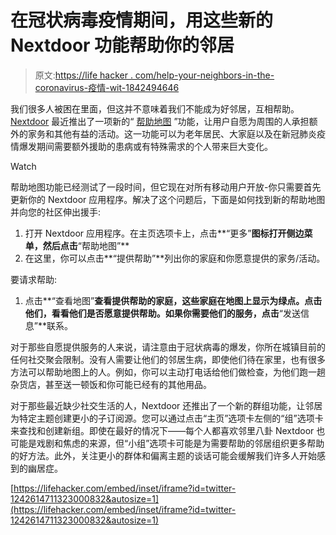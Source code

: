 # 在冠状病毒疫情期间，用这些新的 Nextdoor 功能帮助你的邻居

> 原文:[https://life hacker . com/help-your-neighbors-in-the-coronavirus-疫情-wit-1842494646](https://lifehacker.com/help-your-neighbors-during-the-coronavirus-pandemic-wit-1842494646)

我们很多人被困在里面，但这并不意味着我们不能成为好邻居，互相帮助。 [Nextdoor](https://nextdoor.com/) 最近推出了一项新的“ [帮助地图](https://blog.nextdoor.com/2020/03/18/nextdoor-launches-help-map-and-groups-to-bring-neighbors-together/) ”功能，让用户自愿为周围的人承担额外的家务和其他有益的活动。这一功能可以为老年居民、大家庭以及在新冠肺炎疫情爆发期间需要额外援助的患病或有特殊需求的个人带来巨大变化。

Watch

帮助地图功能已经测试了一段时间，但它现在对所有移动用户开放-你只需要首先更新你的 Nextdoor 应用程序。解决了这个问题后，下面是如何找到新的帮助地图并向您的社区伸出援手:

1.  打开 Nextdoor 应用程序。在主页选项卡上，点击**“更多”**图标打开侧边菜单，然后点击**“帮助地图”**
2.  在这里，你可以点击**“提供帮助”**列出你的家庭和你愿意提供的家务/活动。

要请求帮助:

1.  点击**“查看地图”**查看提供帮助的家庭，这些家庭在地图上显示为绿点。点击他们，看看他们是否愿意提供帮助。如果你需要他们的服务，点击**“发送信息”**联系。

对于那些自愿提供服务的人来说，请注意由于冠状病毒的爆发，你所在城镇目前的任何社交聚会限制。没有人需要让他们的邻居生病，即使他们待在家里，也有很多方法可以帮助地图上的人。例如，你可以主动打电话给他们做检查，为他们跑一趟杂货店，甚至送一顿饭和你可能已经有的其他用品。

对于那些最近缺少社交生活的人，Nextdoor 还推出了一个新的群组功能，让邻居为特定主题创建更小的子订阅源。您可以通过点击“主页”选项卡左侧的“组”选项卡来查找和创建新组。即使在最好的情况下——每个人都喜欢邻里八卦 Nextdoor 也可能是戏剧和焦虑的来源，但“小组”选项卡可能是为需要帮助的邻居组织更多帮助的好方法。此外，关注更小的群体和偏离主题的谈话可能会缓解我们许多人开始感到的幽居症。

 [https://lifehacker.com/embed/inset/iframe?id=twitter-1242614711323000832&autosize=1](https://lifehacker.com/embed/inset/iframe?id=twitter-1242614711323000832&autosize=1)